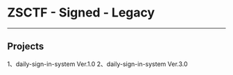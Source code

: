 # ZSCTF - Signed - Legacy
******
## Projects
1、daily-sign-in-system Ver.1.0
2、daily-sign-in-system Ver.3.0
